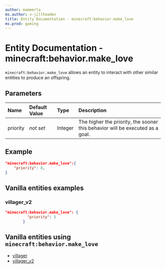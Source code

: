 ```yaml
---
author: mammerla
ms.author: v-jillheaden
title: Entity Documentation - minecraft:behavior.make_love
ms.prod: gaming
---
```


# Entity Documentation - minecraft:behavior.make_love

`minecraft:behavior.make_love` allows an entity to interact with other similar entities to produce an offspring.

## Parameters

|Name |Default Value  |Type  |Description  |
|:----------|:----------|:----------|:----------|
|priority|*not set*|Integer|The higher the priority, the sooner this behavior will be executed as a goal.|

## Example

```json
"minecraft:behavior.make_love":{
    "priority": 8,
}
```

## Vanilla entities examples

### villager_v2

```json
"minecraft:behavior.make_love": {
          "priority": 5
        }
```

## Vanilla entities using `minecraft:behavior.make_love`

- [villager](../../../../Source/VanillaBehaviorPack_Snippets/entities/villager.md)
- [villager_v2](../../../../Source/VanillaBehaviorPack_Snippets/entities/villager_v2.md)
